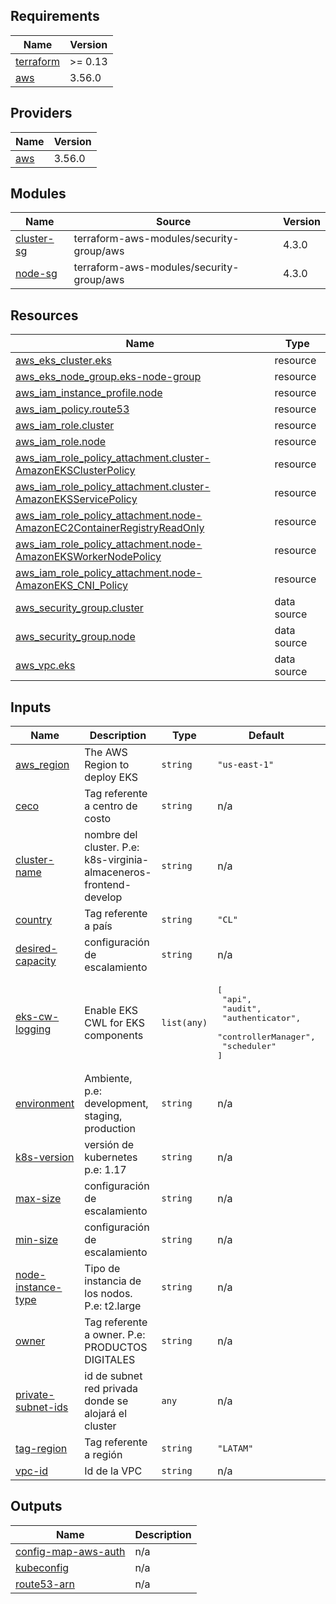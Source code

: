 ## Requirements

| Name | Version |
|------|---------|
| <a name="requirement_terraform"></a> [terraform](#requirement\_terraform) | >= 0.13 |
| <a name="requirement_aws"></a> [aws](#requirement\_aws) | 3.56.0 |

## Providers

| Name | Version |
|------|---------|
| <a name="provider_aws"></a> [aws](#provider\_aws) | 3.56.0 |

## Modules

| Name | Source | Version |
|------|--------|---------|
| <a name="module_cluster-sg"></a> [cluster-sg](#module\_cluster-sg) | terraform-aws-modules/security-group/aws | 4.3.0 |
| <a name="module_node-sg"></a> [node-sg](#module\_node-sg) | terraform-aws-modules/security-group/aws | 4.3.0 |

## Resources

| Name | Type |
|------|------|
| [aws_eks_cluster.eks](https://registry.terraform.io/providers/hashicorp/aws/3.56.0/docs/resources/eks_cluster) | resource |
| [aws_eks_node_group.eks-node-group](https://registry.terraform.io/providers/hashicorp/aws/3.56.0/docs/resources/eks_node_group) | resource |
| [aws_iam_instance_profile.node](https://registry.terraform.io/providers/hashicorp/aws/3.56.0/docs/resources/iam_instance_profile) | resource |
| [aws_iam_policy.route53](https://registry.terraform.io/providers/hashicorp/aws/3.56.0/docs/resources/iam_policy) | resource |
| [aws_iam_role.cluster](https://registry.terraform.io/providers/hashicorp/aws/3.56.0/docs/resources/iam_role) | resource |
| [aws_iam_role.node](https://registry.terraform.io/providers/hashicorp/aws/3.56.0/docs/resources/iam_role) | resource |
| [aws_iam_role_policy_attachment.cluster-AmazonEKSClusterPolicy](https://registry.terraform.io/providers/hashicorp/aws/3.56.0/docs/resources/iam_role_policy_attachment) | resource |
| [aws_iam_role_policy_attachment.cluster-AmazonEKSServicePolicy](https://registry.terraform.io/providers/hashicorp/aws/3.56.0/docs/resources/iam_role_policy_attachment) | resource |
| [aws_iam_role_policy_attachment.node-AmazonEC2ContainerRegistryReadOnly](https://registry.terraform.io/providers/hashicorp/aws/3.56.0/docs/resources/iam_role_policy_attachment) | resource |
| [aws_iam_role_policy_attachment.node-AmazonEKSWorkerNodePolicy](https://registry.terraform.io/providers/hashicorp/aws/3.56.0/docs/resources/iam_role_policy_attachment) | resource |
| [aws_iam_role_policy_attachment.node-AmazonEKS_CNI_Policy](https://registry.terraform.io/providers/hashicorp/aws/3.56.0/docs/resources/iam_role_policy_attachment) | resource |
| [aws_security_group.cluster](https://registry.terraform.io/providers/hashicorp/aws/3.56.0/docs/data-sources/security_group) | data source |
| [aws_security_group.node](https://registry.terraform.io/providers/hashicorp/aws/3.56.0/docs/data-sources/security_group) | data source |
| [aws_vpc.eks](https://registry.terraform.io/providers/hashicorp/aws/3.56.0/docs/data-sources/vpc) | data source |

## Inputs

| Name | Description | Type | Default | Required |
|------|-------------|------|---------|:--------:|
| <a name="input_aws_region"></a> [aws\_region](#input\_aws\_region) | The AWS Region to deploy EKS | `string` | `"us-east-1"` | no |
| <a name="input_ceco"></a> [ceco](#input\_ceco) | Tag referente a centro de costo | `string` | n/a | yes |
| <a name="input_cluster-name"></a> [cluster-name](#input\_cluster-name) | nombre del cluster. P.e: k8s-virginia-almaceneros-frontend-develop | `string` | n/a | yes |
| <a name="input_country"></a> [country](#input\_country) | Tag referente a país | `string` | `"CL"` | no |
| <a name="input_desired-capacity"></a> [desired-capacity](#input\_desired-capacity) | configuración de escalamiento | `string` | n/a | yes |
| <a name="input_eks-cw-logging"></a> [eks-cw-logging](#input\_eks-cw-logging) | Enable EKS CWL for EKS components | `list(any)` | <pre>[<br>  "api",<br>  "audit",<br>  "authenticator",<br>  "controllerManager",<br>  "scheduler"<br>]</pre> | no |
| <a name="input_environment"></a> [environment](#input\_environment) | Ambiente, p.e: development, staging, production | `string` | n/a | yes |
| <a name="input_k8s-version"></a> [k8s-version](#input\_k8s-version) | versión de kubernetes p.e: 1.17 | `string` | n/a | yes |
| <a name="input_max-size"></a> [max-size](#input\_max-size) | configuración de escalamiento | `string` | n/a | yes |
| <a name="input_min-size"></a> [min-size](#input\_min-size) | configuración de escalamiento | `string` | n/a | yes |
| <a name="input_node-instance-type"></a> [node-instance-type](#input\_node-instance-type) | Tipo de instancia de los nodos. P.e: t2.large | `string` | n/a | yes |
| <a name="input_owner"></a> [owner](#input\_owner) | Tag referente a owner. P.e: PRODUCTOS DIGITALES | `string` | n/a | yes |
| <a name="input_private-subnet-ids"></a> [private-subnet-ids](#input\_private-subnet-ids) | id de subnet red privada donde se alojará el cluster | `any` | n/a | yes |
| <a name="input_tag-region"></a> [tag-region](#input\_tag-region) | Tag referente a región | `string` | `"LATAM"` | no |
| <a name="input_vpc-id"></a> [vpc-id](#input\_vpc-id) | Id de la VPC | `string` | n/a | yes |

## Outputs

| Name | Description |
|------|-------------|
| <a name="output_config-map-aws-auth"></a> [config-map-aws-auth](#output\_config-map-aws-auth) | n/a |
| <a name="output_kubeconfig"></a> [kubeconfig](#output\_kubeconfig) | n/a |
| <a name="output_route53-arn"></a> [route53-arn](#output\_route53-arn) | n/a |
